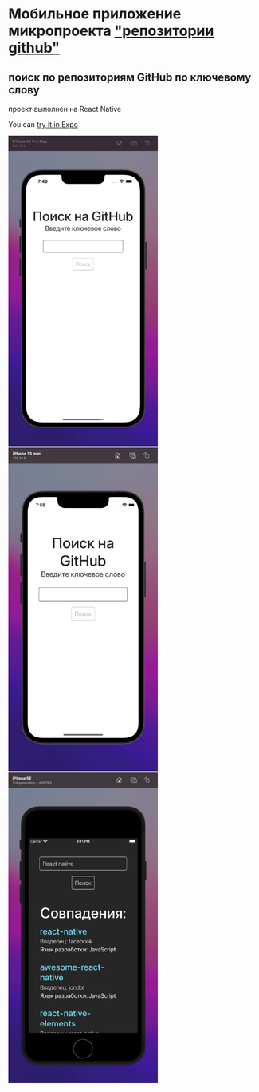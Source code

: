 # Мобильное приложение микропроекта ["репозитории github"](https://github.com/Dmitry-Filippov/github-reps)

## поиск по репозиториям GitHub по ключевому слову

проект выполнен на React Native

You can [try it in Expo](https://snack.expo.dev/@demodima97/0503c5)


<img src="https://github.com/Dmitry-Filippov/github-reps-mobile/raw/additional/imgs/13_pro_max.png" width="300" />
<img src="https://github.com/Dmitry-Filippov/github-reps-mobile/raw/additional/imgs/13_mini.png" width="300" />
<img src="https://github.com/Dmitry-Filippov/github-reps-mobile/raw/additional/imgs/SE.png" width="300" />
